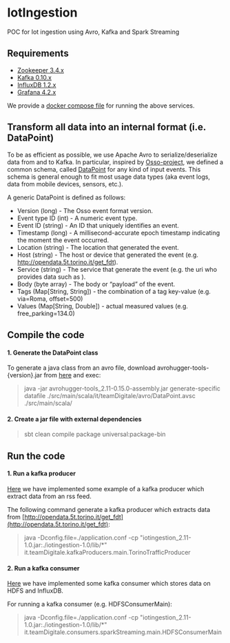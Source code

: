 # IotIngestion
POC for Iot ingestion using Avro, Kafka and Spark Streaming

## Requirements
* [Zookeeper 3.4.x](https://zookeeper.apache.org/releases.html#download)
* [Kafka 0.10.x](https://kafka.apache.org/downloads) 
* [InfluxDB 1.2.x](https://portal.influxdata.com/downloads)
* [Grafana 4.2.x](https://grafana.com/grafana/download)

We provide a [docker compose file](https://github.com/fabiana001/iotIngestion/blob/master/dockers/docker-compose.yml) for running the above services.
## Transform all data into an internal format (i.e. DataPoint) 
To be as efficient as possible, we use Apache Avro to serialize/deserialize data from and to Kafka. 
In particular, inspired by [Osso-project](http://www.osso-project.org/), we defined a common schema, called [DataPoint](https://github.com/fabiana001/iotIngestion/blob/master/src/main/scala/it/teamDigitale/avro/DataPoint.avsc) for any kind of input events.
This schema is general enough to fit most usage data types (aka event logs, data from mobile devices, sensors, etc.).

A generic DataPoint is defined as follows:
* Version (long) - The Osso event format version.
* Event type ID (int) - A numeric event type.
* Event ID (string) - An ID that uniquely identifies an event.
* Timestamp (long) - A millisecond-accurate epoch timestamp indicating the moment the event occurred.
* Location (string) - The location that generated the event.
* Host (string) - The host or device that generated the event (e.g. http://opendata.5t.torino.it/get_fdt).
* Service (string) - The service that generate the event (e.g. the uri who provides data such as ).
* Body (byte array) - The body or “payload” of the event.
* Tags (Map[String, String]) - the combination of a tag key-value (e.g. via=Roma, offset=500) 
* Values (Map[String, Double]) - actual measured values (e.g. free_parking=134.0)

## Compile the code 
 #### 1. Generate the DataPoint class
To generate a java class from an avro file, download avrohugger-tools-{version}.jar from [here](http://central.maven.org/maven2/com/julianpeeters/avrohugger-tools_2.11/0.15.0/avrohugger-tools_2.11-0.15.0.jar) and exec:
> java -jar avrohugger-tools_2.11-0.15.0-assembly.jar generate-specific datafile ./src/main/scala/it/teamDigitale/avro/DataPoint.avsc ./src/main/scala/
#### 2. Create a jar file with external dependencies
> sbt clean compile package universal:package-bin

## Run the code
#### 1. Run a kafka producer
[Here](https://github.com/fabiana001/iotIngestion/tree/master/src/main/scala/it/teamDigitale/kafkaProducers/main) we have implemented some example
of a kafka producer which extract data from an rss feed.

The following command generate a kafka producer which extracts data from [http://opendata.5t.torino.it/get_fdt](http://opendata.5t.torino.it/get_fdt):
> java -Dconfig.file=./application.conf -cp "iotingestion_2.11-1.0.jar:./iotingestion-1.0/lib/*" it.teamDigitale.kafkaProducers.main.TorinoTrafficProducer

#### 2. Run a kafka consumer
[Here](https://github.com/fabiana001/iotIngestion/tree/master/src/main/scala/it/teamDigitale/consumers/sparkStreaming/main) we have implemented some kafka consumer 
which stores data on HDFS and InfluxDB.

For running a kafka consumer (e.g. HDFSConsumerMain):
> java -Dconfig.file=./application.conf -cp "iotingestion_2.11-1.0.jar:./iotingestion-1.0/lib/*" it.teamDigitale.consumers.sparkStreaming.main.HDFSConsumerMain



<!--## Time series databases

### InfluxDB
From [Docker](https://docs.influxdata.com/influxdb/v1.2/)

> $ docker run -d --volume=/var/influxdb:/data -p 8083:8083 -p 8086:8086  influxdb
 -->

